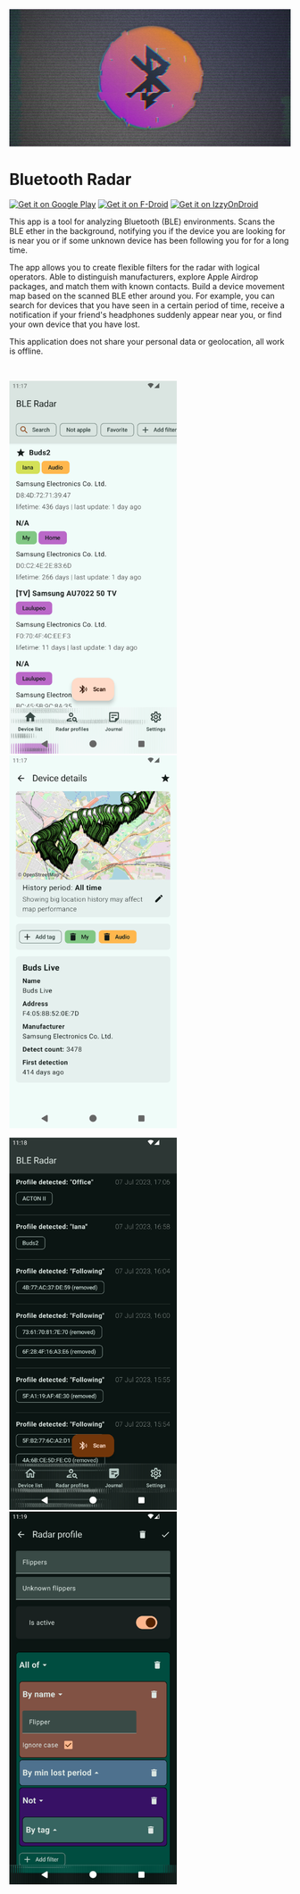 <img src='/metadata/en-US/images/header.png'/>

# Bluetooth Radar

<a href='https://play.google.com/store/apps/details?id=f.cking.software&pcampaignid=pcampaignidMKT-Other-global-all-co-prtnr-py-PartBadge-Mar2515-1'><img alt='Get it on Google Play' src='https://github.com/Semper-Viventem/MetaRadar/assets/18288554/dd3fc41a-9b51-4747-9a2c-57b37d4706aa' width='200'/></a>
<a href='https://f-droid.org/en/packages/f.cking.software/'><img alt='Get it on F-Droid' src='https://github.com/Semper-Viventem/MetaRadar/assets/18288554/c03a0cf2-b39a-4344-adb8-d4cde7ce4b61' width='200'/></a>
<a href='https://android.izzysoft.de/repo/apk/f.cking.software'><img alt='Get it on IzzyOnDroid' src='https://github.com/Semper-Viventem/MetaRadar/assets/18288554/c0c85c9f-edc8-4fc7-97b1-bda925bf0833' width='200'/></a>


This app is a tool for analyzing Bluetooth (BLE) environments. Scans the BLE ether in the background, notifying you if the device you are looking for is near you or if some unknown device has been following you for for a long time.

The app allows you to create flexible filters for the radar with logical operators. Able to distinguish manufacturers, explore Apple Airdrop packages, and match them with known contacts. Build a device movement map based on the scanned BLE ether around you. For example, you can search for devices that you have seen in a certain period of time, receive a notification if your friend's headphones suddenly appear near you, or find your own device that you have lost.

This application does not share your personal data or geolocation, all work is offline.

<br>

<img src='/metadata/en-US/images/phoneScreenshots/Screenshot_2.png' width='300'/> <img src='/metadata/en-US/images/phoneScreenshots/Screenshot_4.png' width='300'/>

<img src='/metadata/en-US/images/phoneScreenshots/Screenshot_5.png' width='300'/> <img src='/metadata/en-US/images/phoneScreenshots/Screenshot_7.png' width='300'/>
